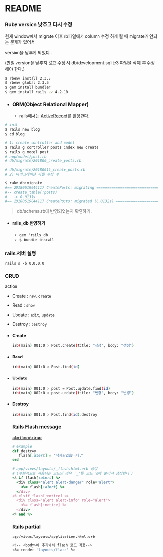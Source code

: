 


# README

### Ruby version 낮추고 다시 수정

현재 window에서 migrate 이후 rb파일에서 column 수정 하게 될 때 migrate가 안되는 문제가 있어서 

version을 낮추게 되었다..

(만일 version을 낮추지 않고 수정 시 db/development.sqlite3 파일을 삭제 후 수정해야 한다.)

```bash
$ rbenv install 2.3.5
$ rbenv global 2.3.5
$ gem install bundler
$ gem install rails -v 4.2.10
```



- ### ORM(Object Relational Mapper)

  - rails에서는 [ActiveRecord](http://guides.rubyonrails.org/active_record_basics.html)를 활용한다.

```bash
# init
$ rails new blog
$ cd blog

# 1) create controller and model
$ rails g controller posts index new create
$ rails g model post
# app/model/post.rb
# db/migrate/201800_create_posts.rb

# db/migrate/20180619_create_posts.rb
# 2) 마이그레이션 파일 수정 후

$ rake db:migrate
#== 20180619044117 CreatePosts: migrating ======================================
#-- create_table(:posts)
#   -> 0.0131s
#== 20180619044117 CreatePosts: migrated (0.0132s) =============================
```

> db/schema.rb에 반영되었는지 확인하기.



- #### rails_db 반영하기

  - `gem 'rails_db'`
  - `$ bundle install`



### rails 서버 실행

`rails s -b 0.0.0.0`



### CRUD

action

- Create : `new`, `create`
- Read : `show`
- Update : `edit`, `update`
- Destroy : `destroy`



- #### Create

  ```bash
  irb(main):001:0 > Post.create(title: "생성", body: "생성")
  ```

- #### Read

  ```bash
  irb(main):001:0 > Post.find(id)
  ```

- #### Update

  ```bash
  irb(main):001:0 > post = Post.update.find(id)
  irb(main):002:0 > post.update(title: "변경", body: "변경")
  ```

- #### Destroy

  ```bash
  irb(main):001:0 > Post.find(id).destroy
  ```

  

  ### [Rails Flash message](http://guides.rubyonrails.org/action_controller_overview.html#the-flash)

  [alert bootstrap](https://getbootstrap.com/docs/4.1/components/alerts/)

  ```ruby
  # example
  def destroy
     flash[:alert] = "삭제되었습니다." 
  end
  ```

  ```ruby
  # app/views/layouts/_flash.html.erb 생성
  # (부분적으로 사용되는 코드인 경우 '_'를 코드 앞에 붙어셔 생성한다.)
  <% if flash[:alert] %>
    <div class="alert alert-danger" role="alert">
      <%= flash[:alert] %>
    </div>
  <% elsif flash[:notice] %>
    <div class="alert alert-info" role="alert">
      <%= flash[:notice] %>
    </div>
  <% end %>
  ```

  ### [Rails partial](http://guides.rubyonrails.org/layouts_and_rendering.html#using-partials)

  `app/views/layouts/application.html.erb`

  ```bash
  <!-- <body>에 추가해서 flash 코드 적용-->
  <%= render 'layouts/flash' %>
  ```

  